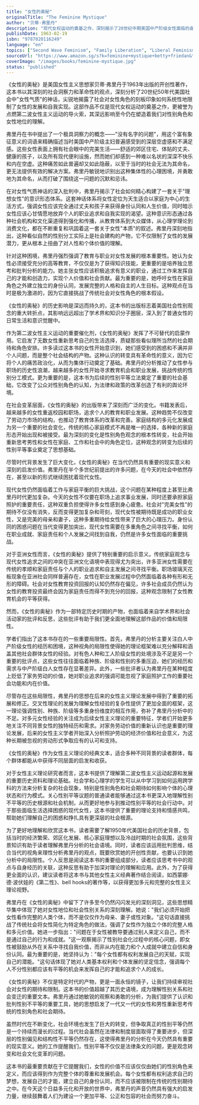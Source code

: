 ```yaml
---
title: "女性的奥秘"
originalTitle: "The Feminine Mystique"
author: "贝蒂·弗里丹"
description: "现代女权运动的奠基之作，深刻揭示了20世纪中期美国中产阶级女性面临的身份认同危机，被誉为点燃第二波女性主义运动的导火索。"
publishDate: 1963-02-19
isbn: "9787020116249"
language: "en"
topics: ["Second Wave Feminism", "Family Liberation", "Liberal Feminism"]
sourceUrl: "https://www.amazon.sg/s?k=feminine+mystique+betty+friedan&tag=inkrupt-22"
coverImage: "/images/books/feminine-mystique.jpg"
status: "published"
---
```


《女性的奥秘》是美国女性主义思想家贝蒂·弗里丹于1963年出版的开创性著作，这本书以其深刻的社会洞察力和革命性的观点，深刻分析了20世纪50年代美国社会中"女性气质"的神话，尖锐地揭露了社会对女性角色的刻板印象如何系统性地限制了女性的发展和自我实现。这部作品不仅是现代女权运动的奠基之作，更被誉为点燃第二波女性主义运动的导火索，其深远影响至今仍在塑造着我们对性别角色和女性地位的理解。

弗里丹在书中提出了一个极具洞察力的概念——"没有名字的问题"，用这个富有象征意义的词语来精确描述当时美国中产阶级主妇普遍感受到的深层空虚感和不满足感。这些女性表面上拥有社会眼中的完美生活——舒适的郊区住宅、体贴的丈夫、健康的孩子，以及所有现代便利设施，然而她们却感到一种难以名状的深深不快乐和内在空虚。这种痛苦如此普遍却又如此隐蔽，以至于当时的社会无法为其命名，更无法提供有效的解决方案。弗里丹敏锐地识别出这种集体性的心理困境，并勇敢地为其命名，从而打破了围绕这一问题的沉默和忌讳。

在对女性气质神话的深入批判中，弗里丹揭示了社会如何精心构建了一套关于"理想女性"的意识形态体系。这套神话体系将女性定位为天生适合以家庭为中心的生活方式，强调女性应该完全通过丈夫和孩子来获得身份认同和人生价值，同时暗示女性应该心甘情愿地放弃个人的职业追求和自我实现的渴望。这种意识形态通过各种社会机构和文化渠道得到强化和传播，从教育体系到大众媒体，从心理学理论到消费文化，都在不断重复和巩固着这一套关于女性"本质"的叙述。弗里丹深刻地指出，这种看似自然的性别分工实际上是社会建构的产物，它不仅限制了女性的发展潜力，更从根本上扭曲了对人性和个体价值的理解。

针对这种困境，弗里丹强烈强调了教育与职业对女性发展的根本重要性。她认为女性必须接受充分的高等教育，不仅仅是为了获得知识技能，更重要的是培养独立思考和批判分析的能力。她主张女性应该积极追求有意义的职业，通过工作来发挥自己的才能和创造力，实现个人价值和社会贡献。最为重要的是，她呼吁女性在家庭角色之外建立独立的身份认同，发展完整的人格和自主的人生目标。这种观点在当时是极为激进的，因为它直接挑战了传统社会对女性角色的根本假设。

《女性的奥秘》的历史影响是深远而持久的，这本书的出版标志着美国社会性别观念的重大转折点，其影响远远超出了学术界和知识分子圈层，深入到了普通女性的日常生活和意识觉醒中。

作为第二波女性主义运动的重要催化剂，《女性的奥秘》发挥了不可替代的启蒙作用。它启发了无数女性重新思考自己的生活选择，质疑那些看似理所当然的社会期待和角色安排。许多读过这本书的女性开始意识到，她们感受到的困惑和不满并非个人问题，而是整个社会结构的产物。这种认识的转变具有革命性的意义，因为它将个人的痛苦政治化，从而为集体行动奠定了基础。弗里丹的分析推动了女性参与职场的历史性浪潮，越来越多的女性开始寻求教育机会和职业发展，挑战传统的性别分工模式。更为重要的是，这本书为后续的性别平等立法奠定了重要的社会基础，它改变了公众对性别角色的认知，为法律和政策的改革创造了有利的舆论环境。

在社会变革层面，《女性的奥秘》的出版带来了深刻而广泛的变化。书籍发表后，越来越多的女性重返校园和职场，追求个人的教育和职业发展。这种趋势不仅改变了劳动力市场的结构，也推动了教育体系的改革和完善。家庭结构的多元化发展成为另一个重要的社会变化，传统的核心家庭模式不再是唯一的选择，各种新的家庭形态开始出现和被接受。最为深刻的变化是性别角色观念的根本性转变，社会开始重新思考男性和女性在家庭、工作和社会中的角色定位，这种观念的转变为后续的性别平等事业奠定了思想基础。

尽管时代背景发生了巨大变化，《女性的奥秘》在当代仍然具有重要的现实意义和深刻的启发价值。弗里丹在半个多世纪前提出的许多问题，在今天的社会中依然存在，甚至以新的形式继续困扰着现代女性。

现代女性仍然面临着工作与家庭平衡的巨大挑战，这个问题在某种程度上甚至比弗里丹时代更加复杂。今天的女性不仅要在职场上追求事业发展，同时还要承担家庭照护的重要责任，这种双重负担使得许多女性感到身心疲惫。社会对"完美女性"的期待不仅没有消失，反而变得更加复杂和苛刻，现代女性被期待既是成功的职业女性，又是完美的母亲和妻子，这种多重期待给女性带来了巨大的心理压力。身份认同的困惑问题在当代变得更加突出，现代女性需要在多重角色之间寻找平衡，如何在职业成就、家庭责任和个人发展之间找到自我，仍然是许多女性面临的重要挑战。

对于亚洲女性而言，《女性的奥秘》提供了特别重要的启示意义。传统家庭观念与现代女性追求之间的冲突在亚洲文化语境中表现得尤为突出，许多亚洲女性需要在传统的孝顺和家庭责任与个人的职业追求和自主发展之间寻找平衡。职场玻璃天花板现象在亚洲社会同样普遍存在，女性在职业发展过程中仍然面临着各种有形和无形的障碍。社会对女性教育投资回报的认知仍然存在偏见，许多社会成员仍然认为女性的教育投资最终会因为家庭责任而得不到充分的回报，这种观念限制了女性教育机会的平等获得。

然而，《女性的奥秘》作为一部特定历史时期的产物，也面临着来自学术界和社会活动家的批评和反思，这些批评有助于我们更全面地理解这部作品的价值和局限性。

学者们指出了这本书存在的一些重要局限性。首先，弗里丹的分析主要关注白人中产阶级女性的经历和困境，这种视角的局限性使得她的理论框架难以充分解释和涵盖其他社会群体女性的经验。对有色人种和工人阶级女性的处境涉及不足是另一个重要的批评点，这些女性往往面临着种族、阶级和性别的多重压迫，她们的经历和需求与中产阶级白人女性存在显著差异。此外，一些批评者认为弗里丹在某种程度上贬低了家务劳动的价值，她对职业追求的强调可能忽视了家庭照护工作的重要社会功能和内在价值。

尽管存在这些局限性，弗里丹的思想在后来的女性主义理论发展中得到了重要的拓展和修正。交叉性理论的发展为理解女性经验的复杂性提供了更加全面的框架，这一理论强调性别、种族、阶级等多重身份维度的相互作用，弥补了弗里丹分析中的不足。对多元女性经验的关注成为后续女性主义理论的重要特征，学者们开始更多地关注不同背景女性的独特经历和需求。对家务劳动价值的重新认识也是重要的理论发展，后来的女性主义学者开始深入分析照护劳动的经济价值和社会意义，为这种长期被忽视的劳动形式争取应有的认可和支持。

《女性的奥秘》作为女性主义理论的经典文本，适合多种不同背景的读者群体，每个群体都能从中获得不同层面的启发和收获。

对于女性主义理论研究者而言，这本书提供了理解第二波女性主义运动起源和发展的重要历史资料和理论基础。社会学和心理学的学生可以从中学习到如何运用跨学科的方法来分析复杂的社会现象，特别是性别角色和社会期待如何影响个体的心理状态和行为模式。关心性别平等议题的普通读者能够通过这本书更深入地理解性别不平等的历史根源和社会机制，从而更好地参与到推动性别平等的社会行动中。对于那些面临生活选择困惑的现代女性，这本书提供了重要的理论支持和情感共鸣，帮助她们理解自己的困惑和挣扎具有更深层的社会根源。

为了更好地理解和欣赏这本书，读者需要了解1950年代美国社会的历史背景，包括当时的经济繁荣、郊区化发展、核心家庭理想以及冷战时期的社会氛围，这些背景知识有助于读者理解弗里丹分析的社会语境。同时，读者应该运用批判思维，结合当代的视角来理性分析弗里丹的观点，既要欣赏她的开创性贡献，也要认识到她分析中的局限性。个人反思是阅读这本书的重要组成部分，读者应该思考书中的观点与自身经历的关联，这种反思有助于加深对理论的理解和应用。此外，为了获得更全面的认识，建议读者将这本书与其他女性主义经典著作结合阅读，如西蒙娜·德·波伏娃的《第二性》、bell hooks的著作等，以获得更加多元和完整的女性主义理论视野。

弗里丹在《女性的奥秘》中留下了许多至今仍然闪闪发光的深刻洞见，这些思想精华集中体现了她对女性地位和社会性别关系的深刻理解。她说："我们必须开始把女性看作完整的人类个体，而不是仅仅作为母亲、妻子或性对象。"这句话直接挑战了传统社会将女性简化为特定角色的做法，强调了女性作为独立个体的完整人格和多元价值。她进一步指出："问题在于女性被教导要通过别人来定义自己，而不是通过自己的行为和成就。"这一观察揭示了性别社会化过程中的核心问题，即女性被鼓励从外在关系中寻找自我价值，而非从内在能力和个人成就中建立自信和身份认同。最为重要的是，她坚持认为："每个女性都有权利发展自己的天赋，实现自己的潜能。"这句话体现了她对人类基本权利和个体发展的坚定信念，强调每个人不分性别都应该有平等的机会来发挥自己的才能和追求个人的成长。

《女性的奥秘》不仅是特定时代的产物，更是一面永恒的镜子，让我们持续审视社会对女性的期待和限制。这本书的价值超越了其历史语境，成为理解性别关系和社会变迁的重要文本。弗里丹通过她敏锐的观察和勇敢的分析，为我们提供了认识和批判性别不平等的重要工具，她的思想启发了一代又一代的女性和男性重新思考传统的性别角色和社会期待。

虽然时代在不断变化，社会环境也发生了巨大的转变，但争取真正的性别平等仍然是一个持续而漫长的过程。当代社会虽然在法律和制度层面取得了重要进步，但深层的性别偏见和结构性不平等仍然存在，这使得弗里丹的分析在今天仍然具有重要的现实意义。她的工作提醒我们，性别平等不仅仅是法律条文的问题，更是观念转变和社会文化变革的问题。

这本书的最重要贡献在于它提醒我们，女性的价值不应该仅仅由她们的性别角色来定义，而应该得到作为完整个体的尊重和发展机会。每个女性都有权利追求自己的梦想，发展自己的才能，建立自己的身份认同，而不应该被限制在传统的性别期待之中。在今天这个日益多元化和开放的世界中，弗里丹的声音仍然具有强大的启发力量，继续鼓舞着人们为建设一个更加平等、公正和包容的社会而努力奋斗。